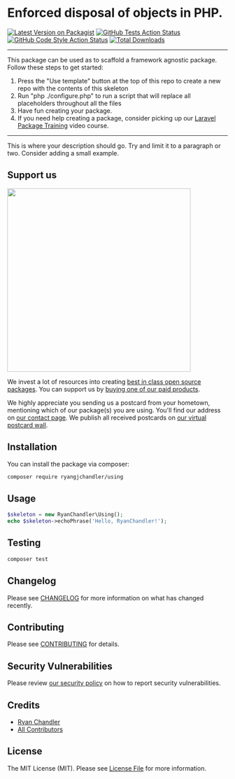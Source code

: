 # Enforced disposal of objects in PHP.

[![Latest Version on Packagist](https://img.shields.io/packagist/v/ryangjchandler/using.svg?style=flat-square)](https://packagist.org/packages/ryangjchandler/using)
[![GitHub Tests Action Status](https://img.shields.io/github/workflow/status/ryangjchandler/using/run-tests?label=tests)](https://github.com/ryangjchandler/using/actions?query=workflow%3ATests+branch%3Amaster)
[![GitHub Code Style Action Status](https://img.shields.io/github/workflow/status/ryangjchandler/using/Check%20&%20fix%20styling?label=code%20style)](https://github.com/ryangjchandler/using/actions?query=workflow%3A"Check+%26+fix+styling"+branch%3Amaster)
[![Total Downloads](https://img.shields.io/packagist/dt/ryangjchandler/using.svg?style=flat-square)](https://packagist.org/packages/ryangjchandler/using)

---
This package can be used as to scaffold a framework agnostic package. Follow these steps to get started:

1. Press the "Use template" button at the top of this repo to create a new repo with the contents of this skeleton
2. Run "php ./configure.php" to run a script that will replace all placeholders throughout all the files
3. Have fun creating your package.
4. If you need help creating a package, consider picking up our <a href="https://laravelpackage.training">Laravel Package Training</a> video course.
---

This is where your description should go. Try and limit it to a paragraph or two. Consider adding a small example.

## Support us

[<img src="https://github-ads.s3.eu-central-1.amazonaws.com/using.jpg?t=1" width="419px" />](https://spatie.be/github-ad-click/using)

We invest a lot of resources into creating [best in class open source packages](https://spatie.be/open-source). You can support us by [buying one of our paid products](https://spatie.be/open-source/support-us).

We highly appreciate you sending us a postcard from your hometown, mentioning which of our package(s) you are using. You'll find our address on [our contact page](https://spatie.be/about-us). We publish all received postcards on [our virtual postcard wall](https://spatie.be/open-source/postcards).

## Installation

You can install the package via composer:

```bash
composer require ryangjchandler/using
```

## Usage

```php
$skeleton = new RyanChandler\Using();
echo $skeleton->echoPhrase('Hello, RyanChandler!');
```

## Testing

```bash
composer test
```

## Changelog

Please see [CHANGELOG](CHANGELOG.md) for more information on what has changed recently.

## Contributing

Please see [CONTRIBUTING](.github/CONTRIBUTING.md) for details.

## Security Vulnerabilities

Please review [our security policy](../../security/policy) on how to report security vulnerabilities.

## Credits

- [Ryan Chandler](https://github.com/ryangjchandler)
- [All Contributors](../../contributors)

## License

The MIT License (MIT). Please see [License File](LICENSE.md) for more information.
